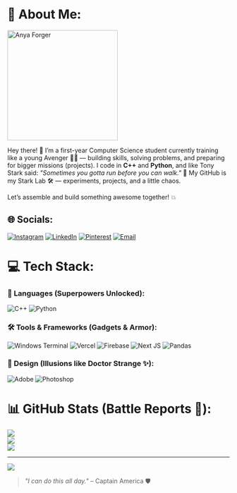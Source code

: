 # 💫 About Me:
<img src="https://i.imgur.com/dyK7p0l.png" alt="Anya Forger" width="250"/>



Hey there! 👋 I’m a first-year Computer Science student currently training like a young Avenger 🦸‍♀️ — building skills, solving problems, and preparing for bigger missions (projects).
I code in **C++** and **Python**, and like Tony Stark said: *"Sometimes you gotta run before you can walk."* 🚀
My GitHub is my Stark Lab 🛠️ — experiments, projects, and a little chaos.

Let’s assemble and build something awesome together! 💥


## 🌐 Socials:

[![Instagram](https://img.shields.io/badge/Instagram-%23E4405F.svg?logo=Instagram\&logoColor=white)](https://instagram.com/nandani._.dusad)
[![LinkedIn](https://img.shields.io/badge/LinkedIn-%230077B5.svg?logo=linkedin\&logoColor=white)](https://www.linkedin.com/in/nandani-dusad)
[![Pinterest](https://img.shields.io/badge/Pinterest-%23E60023.svg?logo=Pinterest\&logoColor=white)](https://pinterest.com/jeffydusad26)
[![Email](https://img.shields.io/badge/Email-D14836?logo=gmail\&logoColor=white)](mailto:jeffydusad26@gmail.com)

# 💻 Tech Stack:

### 🚀 Languages (Superpowers Unlocked):

![C++](https://img.shields.io/badge/C++-00599C?style=for-the-badge\&logo=cplusplus\&logoColor=white)
![Python](https://img.shields.io/badge/Python-3670A0?style=for-the-badge\&logo=python\&logoColor=ffdd54)

### 🛠️ Tools & Frameworks (Gadgets & Armor):

![Windows Terminal](https://img.shields.io/badge/Windows%20Terminal-%234D4D4D.svg?style=for-the-badge\&logo=windows-terminal\&logoColor=white)
![Vercel](https://img.shields.io/badge/Vercel-000000?style=for-the-badge\&logo=vercel\&logoColor=white)
![Firebase](https://img.shields.io/badge/Firebase-039BE5?style=for-the-badge\&logo=firebase\&logoColor=white)
![Next JS](https://img.shields.io/badge/Next.js-black?style=for-the-badge\&logo=next.js\&logoColor=white)
![Pandas](https://img.shields.io/badge/Pandas-150458?style=for-the-badge\&logo=pandas\&logoColor=white)

### 🎨 Design (Illusions like Doctor Strange ✨):

![Adobe](https://img.shields.io/badge/Adobe-FF0000?style=for-the-badge\&logo=adobe\&logoColor=white)
![Photoshop](https://img.shields.io/badge/Photoshop-31A8FF?style=for-the-badge\&logo=adobe%20photoshop\&logoColor=white)

# 📊 GitHub Stats (Battle Reports 📝):

![](https://github-readme-stats.vercel.app/api?username=JeffyNandani\&theme=dark\&hide_border=true\&include_all_commits=true\&count_private=true)<br/>
![](https://nirzak-streak-stats.vercel.app/?user=JeffyNandani\&theme=dark\&hide_border=true)<br/>
![](https://github-readme-stats.vercel.app/api/top-langs/?username=JeffyNandani\&theme=dark\&hide_border=true\&layout=compact)

---

[![](https://visitcount.itsvg.in/api?id=JeffyNandani\&icon=5\&color=6)](https://visitcount.itsvg.in)

> *"I can do this all day."* – Captain America 🛡️

<!-- Proudly created with GPRM ( https://gprm.itsvg.in ) -->
